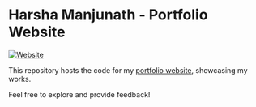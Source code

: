 # Harsha Manjunath - Portfolio Website

[![Website](https://img.shields.io/website?down_color=red&down_message=offline&up_message=online&url=https%3A%2F%2Fharsha-madyastha.github.io%2Fperspectiv%2F)](https://harsha-madyastha.github.io/perspectiv/)

This repository hosts the code for my [portfolio website](https://harsha-madyastha.github.io/perspectiv/), showcasing my works.

Feel free to explore and provide feedback!


